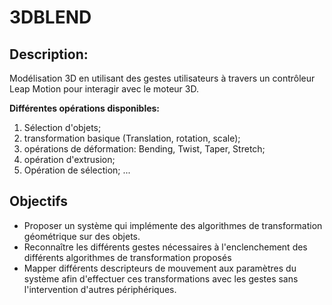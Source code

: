 # 3DBLEND

## Description:
Modélisation 3D en utilisant des gestes utilisateurs à travers un contrôleur Leap Motion pour interagir avec le moteur 3D.

**Différentes opérations disponibles:**
1. Sélection d'objets;
2. transformation basique (Translation, rotation, scale);
3. opérations de déformation: Bending, Twist, Taper, Stretch;
4. opération d'extrusion;
5. Opération de sélection;
...

## Objectifs
* Proposer un système qui implémente des algorithmes de transformation géométrique sur des objets.
* Reconnaître les différents gestes nécessaires à l'enclenchement des différents algorithmes de transformation proposés
* Mapper différents descripteurs de mouvement aux paramètres du système afin d'effectuer ces transformations avec les gestes sans l'intervention d'autres périphériques. 
